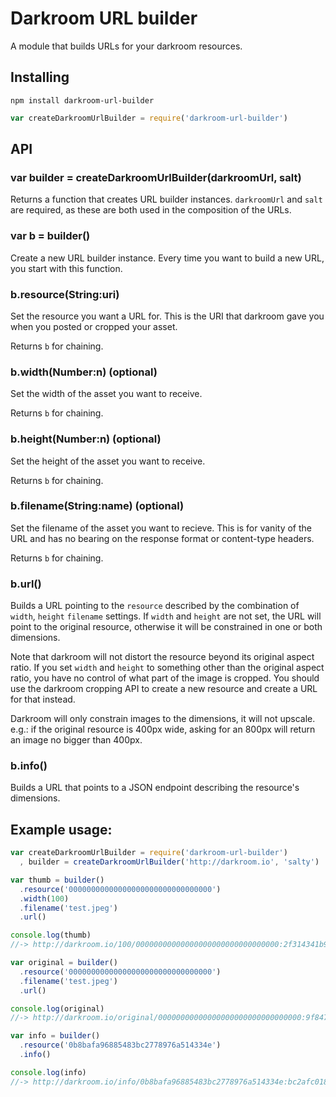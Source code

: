 # Darkroom URL builder

A module that builds URLs for your darkroom resources.

## Installing

```
npm install darkroom-url-builder
```

```js
var createDarkroomUrlBuilder = require('darkroom-url-builder')
```

## API

### var builder = createDarkroomUrlBuilder(darkroomUrl, salt)

Returns a function that creates URL builder instances. `darkroomUrl` and `salt`
are required, as these are both used in the composition of the URLs.

### var b = builder()

Create a new URL builder instance. Every time you want to build a new URL, you
start with this function.

### b.resource(String:uri)

Set the resource you want a URL for. This is the URI that darkroom gave you when you posted
or cropped your asset.

Returns `b` for chaining.

### b.width(Number:n) (optional)

Set the width of the asset you want to receive.

Returns `b` for chaining.

### b.height(Number:n) (optional)

Set the height of the asset you want to receive.

Returns `b` for chaining.

### b.filename(String:name) (optional)

Set the filename of the asset you want to recieve. This is for vanity of the URL
and has no bearing on the response format or content-type headers.

Returns `b` for chaining.

### b.url()

Builds a URL pointing to the `resource` described by the combination of `width`, `height`
`filename` settings. If `width` and `height` are not set, the URL will point to the original
resource, otherwise it will be constrained in one or both dimensions.

Note that darkroom will not distort the resource beyond its original aspect ratio. If you set
`width` and `height` to something other than the original aspect ratio, you have no control of
what part of the image is cropped. You should use the darkroom cropping API to create a new resource
and create a URL for that instead.

Darkroom will only constrain images to the dimensions, it will not upscale. e.g.: if the original
resource is 400px wide, asking for an 800px will return an image no bigger than 400px.

### b.info()

Builds a URL that points to a JSON endpoint describing the resource's dimensions.

## Example usage:

```js
var createDarkroomUrlBuilder = require('darkroom-url-builder')
  , builder = createDarkroomUrlBuilder('http://darkroom.io', 'salty')

var thumb = builder()
  .resource('00000000000000000000000000000000')
  .width(100)
  .filename('test.jpeg')
  .url()

console.log(thumb)
//-> http://darkroom.io/100/00000000000000000000000000000000:2f314341b9d1d41f1b54b07be8d0cd1a/test.jpeg

var original = builder()
  .resource('00000000000000000000000000000000')
  .filename('test.jpeg')
  .url()

console.log(original)
//-> http://darkroom.io/original/00000000000000000000000000000000:9f847ee652ef4eed45a39625ef30193f/test.jpeg

var info = builder()
  .resource('0b8bafa96885483bc2778976a514334e')
  .info()

console.log(info)
//-> http://darkroom.io/info/0b8bafa96885483bc2778976a514334e:bc2afc01898e3b8e2613793be6cd7598
```